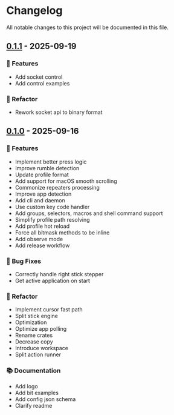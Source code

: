 # Changelog

All notable changes to this project will be documented in this file.

## [0.1.1](https://github.com/mishamyrt/gamacros/compare/v0.1.0..v0.1.1) - 2025-09-19

### 🚀 Features

- Add socket control
- Add control examples

### 🚜 Refactor

- Rework socket api to binary format

## [0.1.0](https://github.com/mishamyrt/gamacros/compare/..v0.1.0) - 2025-09-16

### 🚀 Features

- Implement better press logic
- Improve rumble detection
- Update profile format
- Add support for macOS smooth scrolling
- Commonize repeaters processing
- Improve app detection
- Add cli and daemon
- Use custom key code handler
- Add groups, selectors, macros and shell command support
- Simplify profile path resolving
- Add profile hot reload
- Force all bitmask methods to be inline
- Add observe mode
- Add release workflow

### 🐛 Bug Fixes

- Correctly handle right stick stepper
- Get active application on start

### 🚜 Refactor

- Implement cursor fast path
- Split stick engine
- Optimization
- Optimize app polling
- Rename crates
- Decrease copy
- Introduce workspace
- Split action runner

### 📚 Documentation

- Add logo
- Add bit examples
- Add config json schema
- Clarify readme

<!-- generated by git-cliff -->
